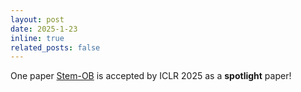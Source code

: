 ```yaml
---
layout: post
date: 2025-1-23
inline: true
related_posts: false
---
```


One paper [Stem-OB](https://hukz18.github.io/Stem-Ob/) is accepted by ICLR 2025 as a **spotlight** paper!